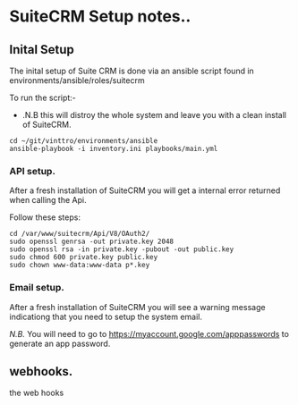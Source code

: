 
# SuiteCRM Setup notes..

## Inital Setup
The inital setup of Suite CRM is done via an ansible script found in environments/ansible/roles/suitecrm

To run the script:-
* .N.B this will distroy the whole system and leave you with a clean install of SuiteCRM. 

```
cd ~/git/vinttro/environments/ansible
ansible-playbook -i inventory.ini playbooks/main.yml
``` 


### API setup.
After a fresh installation of SuiteCRM you will get a internal error returned when calling the Api.

Follow these steps: 
```
cd /var/www/suitecrm/Api/V8/OAuth2/
sudo openssl genrsa -out private.key 2048
sudo openssl rsa -in private.key -pubout -out public.key
sudo chmod 600 private.key public.key
sudo chown www-data:www-data p*.key
```


### Email setup.
After a fresh installation of SuiteCRM you will see a warning message indicationg that you need to setup the system email.

*N.B.* You will need to go to https://myaccount.google.com/apppasswords to generate an app password.

## webhooks.
the web hooks 